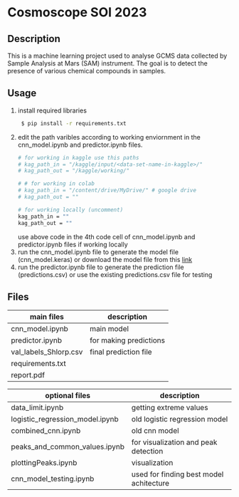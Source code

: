 # Cosmoscope SOI 2023

## Description
This is a machine learning project used to analyse GCMS data collected by Sample Analysis at Mars (SAM) instrument. The goal is to detect the presence of various chemical compounds in samples.  

## Usage 
1. install required libraries
   ```bash
    $ pip install -r requirements.txt
   ```
2. edit the path varibles according to working enviornment in the cnn_model.ipynb and predictor.ipynb files.
    ``` bash
    # for working in kaggle use this paths
    # kag_path_in = "/kaggle/input/<data-set-name-in-kaggle>/"
    # kag_path_out = "/kaggle/working/"
    
    # # for working in colab  
    # kag_path_in = "/content/drive/MyDrive/" # google drive
    # kag_path_out = ""
    
    # for working locally (uncomment)
    kag_path_in = ""
    kag_path_out = ""
    ```
    use above code in the 4th code cell of cnn_model.ipynb and predictor.ipynb files if working locally 
4. run the cnn_model.ipynb file to generate the model file (cnn_model.keras) or download the model file from this [link](https://drive.google.com/file/d/1wTPzWdMYUIHmpdxTXdA7XWmaheo8O1gr/view?usp=sharing)
5. run the predictor.ipynb file to generate the prediction file (predictions.csv) or use the existing predictions.csv file for testing  

## Files

|main files                   | description|
|-----                   | ----|
|cnn_model.ipynb                   | main model|
|predictor.ipynb                   | for making predictions|
|val_labels_Shlorp.csv                   | final prediction file|
|requirements.txt                  |   |
|report.pdf                  |   |\

   |optional files                   | description|
   |-----                   | ----|
   |data_limit.ipynb                  | getting extreme values
   |logistic_regression_model.ipynb   | old logistic regression model
   |combined_cnn.ipynb                | old cnn model
   |peaks_and_common_values.ipynb     | for visualization and peak detection
   |plottingPeaks.ipynb               | visualization|
   |cnn_model_testing.ipynb           | used for finding best model achitecture|

